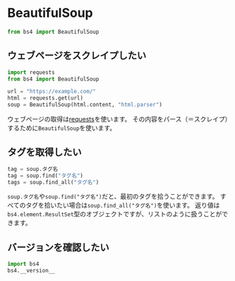 # BeautifulSoup

```python
from bs4 import BeautifulSoup
```

## ウェブページをスクレイプしたい

```python
import requests
from bs4 import BeautifulSoup

url = "https://example.com/"
html = requests.get(url)
soup = BeautifulSoup(html.content, "html.parser")
```

ウェブページの取得は[requests](python-requests.md)を使います。
その内容をパース（＝スクレイプ）するために``BeautifulSoup``を使います。

## タグを取得したい

```python
tag = soup.タグ名
tag = soup.find("タグ名")
tags = soup.find_all("タグ名")
```

``soup.タグ名``や``soup.find("タグ名")``だと、最初のタグを拾うことができます。
すべてのタグを拾いたい場合は``soup.find_all("タグ名")``を使います。
返り値は``bs4.element.ResultSet``型のオブジェクトですが、リストのように扱うことができます。

## バージョンを確認したい

```python
import bs4
bs4.__version__
```
